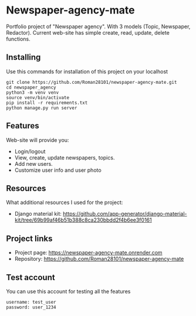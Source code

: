 # Newspaper-agency-mate

Portfolio project of "Newspaper agency". With 3 models (Topic, Newspaper, Redactor). Current web-site has simple create, read, update, delete functions.


## Installing

Use this commands for installation of this project on your localhost

```shell
git clone https://github.com/Roman28101/newspaper-agency-mate.git
cd newspaper_agency
python3 -m venv venv
source venv/bin/activate
pip install -r requirements.txt
python manage.py run server
```



## Features

Web-site will provide you:
* Login/logout 
* View, create, update newspapers, topics.
* Add new users.
* Customize user info and user photo







## Resources

What additional resources I used for the project:
- Django material kit: https://github.com/app-generator/django-material-kit/tree/69b99af46b51b388c8ca230bbdd2f4b6ee3f0161

## Project links

- Project page: https://newspaper-agency-mate.onrender.com
- Repository: https://github.com/Roman28101/newspaper-agency-mate



## Test account

You can use this account for testing all the features
```shell
username: test_user
password: user_1234
```
